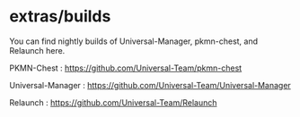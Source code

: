 # extras/builds
You can find nightly builds of Universal-Manager, pkmn-chest, and Relaunch here.


PKMN-Chest : https://github.com/Universal-Team/pkmn-chest

Universal-Manager : https://github.com/Universal-Team/Universal-Manager

Relaunch : https://github.com/Universal-Team/Relaunch
